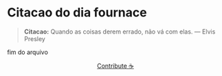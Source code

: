 # Citacao do dia fournace

> **Citacao:** Quando as coisas derem errado, não vá com elas. — Elvis Presley

fim do arquivo

<watermark-footer>
<p align="center">
  <a href="https://github.com/ruisuan/ruisuan/blob/main/contribute.md">Contribute ☕</a>
</p>
</watermark-footer>
